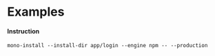 # Examples

#### Instruction

```
mono-install --install-dir app/login --engine npm -- --production
```
